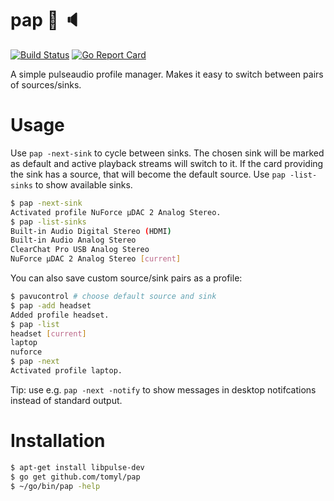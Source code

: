 # pap :microphone: :speaker:

[![Build Status](https://travis-ci.org/tomyl/pap.svg?branch=master)](https://travis-ci.org/tomyl/pap)
[![Go Report Card](https://goreportcard.com/badge/github.com/tomyl/pap)](https://goreportcard.com/report/github.com/tomyl/pap)

A simple pulseaudio profile manager. Makes it easy to switch between pairs of sources/sinks. 

# Usage

Use `pap -next-sink` to cycle between sinks. The chosen sink will be marked as
default and active playback streams will switch to it. If the card providing the sink
has a source, that will become the default source. Use `pap -list-sinks` to
show available sinks.

```bash
$ pap -next-sink
Activated profile NuForce µDAC 2 Analog Stereo.
$ pap -list-sinks                         
Built-in Audio Digital Stereo (HDMI)
Built-in Audio Analog Stereo
ClearChat Pro USB Analog Stereo
NuForce µDAC 2 Analog Stereo [current]
```

You can also save custom source/sink pairs as a profile:

```bash
$ pavucontrol # choose default source and sink
$ pap -add headset   
Added profile headset.
$ pap -list
headset [current]
laptop
nuforce
$ pap -next
Activated profile laptop.
```

Tip: use e.g. `pap -next -notify` to show messages in desktop notifcations instead of standard output.

# Installation

```bash
$ apt-get install libpulse-dev
$ go get github.com/tomyl/pap
$ ~/go/bin/pap -help
```
